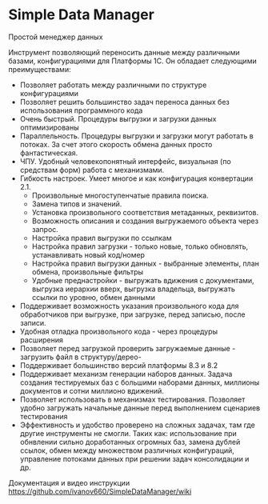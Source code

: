 # Simple Data Manager
Простой менеджер данных

Инструмент позволяющий переносить данные между различными базами, конфигурациями для Платформы 1С. Он обладает следующими преимуществами:

- Позволяет работать между различными по структуре конфигурациями
- Позволяет решить большинство задач переноса данных без использования программного кода
- Очень быстрый. Процедуры выгрузки и загрузки данных оптимизированы
- Параллельность. Процедуры выгрузки и загрузки могут работать в потоках. За счет этого скорость обмена данных просто фантастическая.
- ЧПУ. Удобный человекопонятный интерфейс, визуальная (по средствам форм) работа с механизмами.
- Гибкость настроек. Умеет многое и как конфигурация конвертации 2.1.
  -   Произвольные многоступенчатые правила поиска.
  -   Замена типов и значений.
  -   Установка произвольного соответствия метаданных, реквизитов. 
  -   Возможность описания и создания выгружаемого объекта через запрос.
  -   Настройка правил выгрузки по ссылкам
  -   Настройка правил загрузки - только новые, только обновлять, устанавливать новый код/номер
  -   Настройка правил выгрузки данных - выбранные элементы, план обмена, произвольные фильтры
  -   Удобные преднастройки - выгружать вдижения с документами, выгрузка иерархии вверх, выгрузка владельца, выгружать ссылки по уровню, обмен данными
- Поддерживает возможность указания произвольного кода для обработчиков при выгрузке, при загрузке, перед записью, после записи.
- Удобная отладка произвольного кода - через процедуры расширения
- Позволяет перед загрузкой проверить загружаемые данные - загрузить файл в структуру/дерео- 
- Поддерживает большинство версий платформы 8.3 и 8.2
- Поддерживает механизм генерации наборов данных. Задача создания тестируемых баз с большими наборами данных, миллионы документов и сотни миллионо вдижений.
- Позволяет использовать в механизмах тестирования. Позволяет удобно загружать начальные данные перед выполнением сценариев тестирования
- Эффективность и удобство проверено на сложных задачах, там где другие инструменты не смогли. Таких как: использование при обнвлении сильно доработанных огромных баз, замена дублей ссылок, обмен между множеством различных конфигураций, управление потоками данных при решении задач консолидации и др.

Документация и видео инструкции https://github.com/ivanov660/SimpleDataManager/wiki
